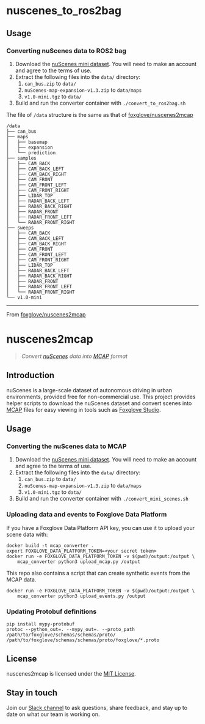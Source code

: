 # nuscenes_to_ros2bag

## Usage

### Converting nuScenes data to ROS2 bag
1. Download the [nuScenes mini dataset](https://nuscenes.org/nuscenes). You will need to make
   an account and agree to the terms of use.
2. Extract the following files into the `data/` directory:
    1. `can_bus.zip` to `data/`
    2. `nuScenes-map-expansion-v1.3.zip` to `data/maps`
    3. `v1.0-mini.tgz` to `data/`
3. Build and run the converter container with `./convert_to_ros2bag.sh`

The file of `/data` structure is the same as that of [foxglove/nuscenes2mcap](https://github.com/foxglove/nuscenes2mcap)
```
/data
├── can_bus
├── maps
│   ├── basemap
│   ├── expansion
│   └── prediction
├── samples
│   ├── CAM_BACK
│   ├── CAM_BACK_LEFT
│   ├── CAM_BACK_RIGHT
│   ├── CAM_FRONT
│   ├── CAM_FRONT_LEFT
│   ├── CAM_FRONT_RIGHT
│   ├── LIDAR_TOP
│   ├── RADAR_BACK_LEFT
│   ├── RADAR_BACK_RIGHT
│   ├── RADAR_FRONT
│   ├── RADAR_FRONT_LEFT
│   └── RADAR_FRONT_RIGHT
├── sweeps
│   ├── CAM_BACK
│   ├── CAM_BACK_LEFT
│   ├── CAM_BACK_RIGHT
│   ├── CAM_FRONT
│   ├── CAM_FRONT_LEFT
│   ├── CAM_FRONT_RIGHT
│   ├── LIDAR_TOP
│   ├── RADAR_BACK_LEFT
│   ├── RADAR_BACK_RIGHT
│   ├── RADAR_FRONT
│   ├── RADAR_FRONT_LEFT
│   └── RADAR_FRONT_RIGHT
└── v1.0-mini
```



---
From [foxglove/nuscenes2mcap](https://github.com/foxglove/nuscenes2mcap)
# nuscenes2mcap

> _Convert [nuScenes](https://www.nuscenes.org/) data into [MCAP](https://mcap.dev/) format_

## Introduction

nuScenes is a large-scale dataset of autonomous driving in urban environments, provided free for non-commercial use. This project provides helper scripts to download the nuScenes dataset and convert scenes into [MCAP](https://mcap.dev) files for easy viewing in tools such as [Foxglove Studio](https://foxglove.dev/).

## Usage

### Converting the nuScenes data to MCAP
1. Download the [nuScenes mini dataset](https://nuscenes.org/nuscenes). You will need to make
   an account and agree to the terms of use.
1. Extract the following files into the `data/` directory:
    1. `can_bus.zip` to `data/`
    1. `nuScenes-map-expansion-v1.3.zip` to `data/maps`
    1. `v1.0-mini.tgz` to `data/`
1. Build and run the converter container with `./convert_mini_scenes.sh`

### Uploading data and events to Foxglove Data Platform

If you have a Foxglove Data Platform API key, you can use it to upload your scene data with:
```
docker build -t mcap_converter .
export FOXGLOVE_DATA_PLATFORM_TOKEN=<your secret token>
docker run -e FOXGLOVE_DATA_PLATFORM_TOKEN -v $(pwd)/output:/output \
    mcap_converter python3 upload_mcap.py /output
```

This repo also contains a script that can create synthetic events from the MCAP data.
```
docker run -e FOXGLOVE_DATA_PLATFORM_TOKEN -v $(pwd)/output:/output \
    mcap_converter python3 upload_events.py /output
```

### Updating Protobuf definitions
```
pip install mypy-protobuf
protoc --python_out=. --mypy_out=. --proto_path /path/to/foxglove/schemas/schemas/proto/ /path/to/foxglove/schemas/schemas/proto/foxglove/*.proto 
```

## License

nuscenes2mcap is licensed under the [MIT License](https://opensource.org/licenses/MIT).

## Stay in touch

Join our [Slack channel](https://foxglove.dev/join-slack) to ask questions, share feedback, and stay up to date on what our team is working on.
